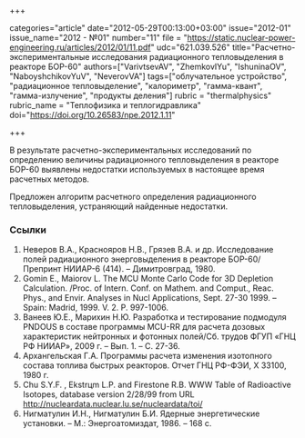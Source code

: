 +++

categories="article"
date="2012-05-29T00:13:00+03:00"
issue="2012-01"
issue_name="2012 - №01"
number="11"
file = "https://static.nuclear-power-engineering.ru/articles/2012/01/11.pdf"
udc="621.039.526"
title="Расчетно-экспериментальные исследования радиационного тепловыделения в реакторе БОР-60"
authors=["VarivtsevAV", "ZhemkovIYu", "IshuninaOV", "NaboyshchikovYuV", "NeverovVA"]
tags=["облучательное устройство", "радиационное тепловыделение", "калориметр", "гамма-квант", "гамма-излучение", "продукты деления"]
rubric = "thermalphysics"
rubric_name = "Теплофизика и теплогидравлика"
doi="https://doi.org/10.26583/npe.2012.1.11"

+++

В результате расчетно-экспериментальных исследований по определению величины радиационного тепловыделения в реакторе БОР-60 выявлены недостатки используемых в настоящее время расчетных методов.

Предложен алгоритм расчетного определения радиационного тепловыделения, устраняющий найденные недостатки.

### Ссылки

1. Неверов В.А., Краснояров Н.В., Грязев В.А. и др. Исследование полей радиационного энерговыделения в реакторе БОР-60/Препринт НИИАР-6 (414). – Димитровград, 1980.
2. Gomin E., Maiorov L. The MCU Monte Carlo Code for 3D Depletion Calculation. /Proc. of Intern. Conf. on Mathem. and Comput., Reac. Phys., and Envir. Analyses in Nucl Applications, Sept. 27-30 1999. – Spain: Madrid, 1999. V. 2. P. 997-1006.
3. Ванеев Ю.Е., Марихин Н.Ю. Разработка и тестирование подмодуля PNDOUS в составе программы MCU-RR для расчета дозовых характеристик нейтронных и фотонных полей/Сб. трудов ФГУП «ГНЦ РФ НИИАР», 2009 г. – Вып. 1. – С. 27-36.
4. Архангельская Г.А. Программы расчета изменения изотопного состава топлива быстрых реакторов. Отчет ГНЦ РФ-ФЭИ, Х 33100, 1980 г.
5. Chu S.Y.F. , Ekstrцm L.P. and Firestone R.B. WWW Table of Radioactive Isotopes, database version 2/28/99 from URL http://nucleardata.nuclear.lu.se/nucleardata/toi/
6. Нигматулин И.Н., Нигматулин Б.И. Ядерные энергетические установки. – М.: Энергоатомиздат, 1986. – 168 с.